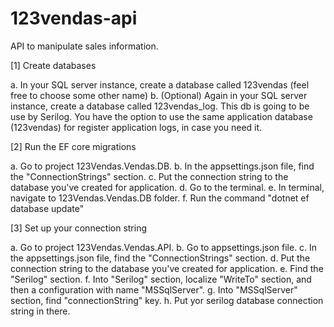 # 123vendas-api
API to manipulate sales information.

[1] Create databases

a. In your SQL server instance, create a database called 123vendas (feel free to choose some other name)
b. (Optional) Again in your SQL server instance, create a database called 123vendas_log. This db is going to be use by Serilog. You have the option to use the same application database (123vendas) for register application logs, in case you need it.

[2] Run the EF core migrations

a. Go to project 123Vendas.Vendas.DB.
b. In the appsettings.json file, find the "ConnectionStrings" section. 
c. Put the connection string to the database you've created for application.
d. Go to the terminal.
e. In terminal, navigate to 123Vendas.Vendas.DB folder.
f. Run the command "dotnet ef database update"

[3] Set up your connection string

a. Go to project 123Vendas.Vendas.API.
b. Go to appsettings.json file.
c. In the appsettings.json file, find the "ConnectionStrings" section. 
d. Put the connection string to the database you've created for application.
e. Find the "Serilog" section.
f. Into "Serilog" section, localize "WriteTo" section, and then a configuration with name "MSSqlServer".
g. Into "MSSqlServer" section, find "connectionString" key.
h. Put yor serilog database connection string in there.
